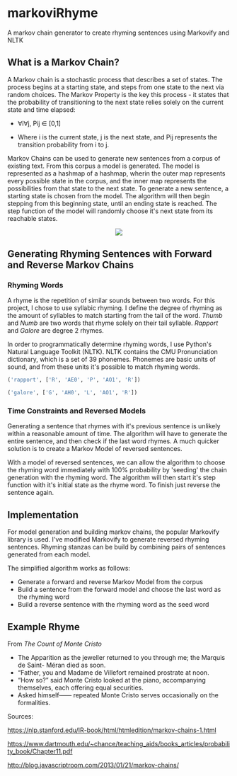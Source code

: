 # markoviRhyme
A markov chain generator to create rhyming sentences using Markovify and NLTK

## What is a Markov Chain?
A Markov chain is a stochastic process that describes a set of states. The process begins at a starting state, and steps from one state to the next via random choices. The Markov Property is the key this process - it states that the probability of transitioning to the next state relies solely on the current state and time elapsed:

* ∀i∀j, Pij ∈ [0,1]

* Where i is the current state, j is the next state, and Pij represents the transition probability from i to j. </center>
 


Markov Chains can be used to generate new sentences from a corpus of existing text. From this corpus a model is generated. The model is represented as a hashmap of a hashmap, wherin the outer map represents every possible state in the corpus, and the inner map represents the possibilities from that state to the next state. To generate a new sentence, a starting state is chosen from the model. The algorithm will then begin stepping from this beginning state, until an ending state is reached. The step function of the model will randomly choose it's next state from its reachable states.

<p align="center">
  <img src="http://i.imgur.com/kCnOEiV.png">
</p>

## Generating Rhyming Sentences with Forward and Reverse Markov Chains

### Rhyming Words

A rhyme is the repetition of similar sounds between two words. For this project, I chose to use syllabic rhyming. I define the degree of rhyming as the amount of syllables to match starting from the tail of the word. *Thumb* and *Numb* are two words that rhyme solely on their tail syllable. *Rapport* and *Galore* are degree 2 rhymes. 

In order to programmatically determine rhyming words, I use Python's Natural Language Toolkit (NLTK). NLTK contains the CMU Pronunciation dictionary, which is a set of 39 phonemes. Phonemes are basic units of sound, and from these units it's possible to match rhyming words. 

 ```python
('rapport', ['R', 'AE0', 'P', 'AO1', 'R'])

('galore', ['G', 'AH0', 'L', 'AO1', 'R'])
```

### Time Constraints and Reversed Models

Generating a sentence that rhymes with it's previous sentence is unlikely within a reasonable amount of time. The algorithm will have to generate the entire sentence, and then check if the last word rhymes. A much quicker solution is to create a Markov Model of reversed sentences.

With a model of reversed sentences, we can allow the algorithm to choose the rhyming word immediately with 100% probability by 'seeding' the chain generation with the rhyming word. The algorithm will then start it's step function with it's initial state as the rhyme word. To finish just reverse the sentence again.

## Implementation

For model generation and building markov chains, the popular Markovify library is used. I've modified Markovify to generate reversed rhyming sentences. Rhyming stanzas can be build by combining pairs of sentences generated from each model.

The simplified algorithm works as follows:
* Generate a forward and reverse Markov Model from the corpus
* Build a sentence from the forward model and choose the last word as the rhyming word
* Build a reverse sentence with the rhyming word as the seed word


## Example Rhyme

From *The Count of Monte Cristo*
* The Apparition as the jeweller returned to you through me; the Marquis de Saint- Méran died as soon.
* “Father, you and Madame de Villefort remained prostrate at noon.
* “How so?” said Monte Cristo looked at the piano, accompanying themselves, each offering equal securities.
* Asked himself—— repeated Monte Cristo serves occasionally on the formalities.

Sources:


https://nlp.stanford.edu/IR-book/html/htmledition/markov-chains-1.html


https://www.dartmouth.edu/~chance/teaching_aids/books_articles/probability_book/Chapter11.pdf


http://blog.javascriptroom.com/2013/01/21/markov-chains/

